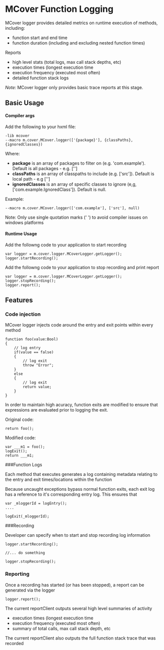 MCover Function Logging
======================


MCover logger provides detailed metrics on runtime execution of methods, including:

* function start and end time
* function duration (including and excluding nested function times)

Reports

* high level stats (total logs, max call stack depths, etc)
* execution times (longest execution time
* execution frequency (executed most often)
* detailed function stack logs

*Note:* MCover logger only provides basic trace reports at this stage. 


Basic Usage
--------------------

#### Compiler args

Add the following to your hxml file:

	-lib mcover
	--macro m.cover.MCover.logger(['{package}'], {classPaths}, {ignoredClasses})

Where:

*	**package** is an array of packages to filter on (e.g. 'com.example'). Default is all packages - e.g. ['']
*	**classPaths** is an array of classpaths to include (e.g. ['src']). Default is local path - e.g ['']
*	**ignoredClasses** is an array of specific classes to ignore (e,g, ['com.example.IgnoredClass']). Default is null.


Example:

	--macro m.cover.MCover.logger(['com.example'], ['src'], null)

Note: Only use single quotation marks (' ') to avoid compiler issues on windows platforms


#### Runtime Usage

Add the followng code to your application to start recording

	var logger = m.cover.logger.MCoverLogger.getLogger();
	logger.startRecording();

Add the followng code to your application to stop recording and print report

	var logger = m.cover.logger.MCoverLogger.getLogger();
	logger.stopRecording();
	logger.report();


Features
--------------------

### Code injection

MCover logger injects code around the entry and exit points within every method

	function foo(value:Bool)
	{
		// log entry
		if(value == false)
		{
			// log exit
			throw "Error";
		}
		else
		{
			// log exit
			return value;
		}
	}


In order to maintain high acuracy, function exits are modified to ensure that expressions are evaluated prior to logging the exit. 

Original code:

	return foo();

Modified code:

	var ___m1 = foo();
	logExit();
	return ___m1;

###Function Logs

Each method that executes generates a log containing metadata relating to the entry and exit times/locations within the function

Because uncaught exceptions bypass normal function exits, each exit log has a reference to it's corresponding entry log. This ensures that  

	var _mloggerId = logEntry();
	....

	logExit(_mloggerId);

###Recording

Developer can specify when to start and stop recording log information

	logger.startRecording();

	//... do something

	logger.stopRecording();

### Reporting

Once a recording has started (or has been stopped), a report can be generated via the logger

	logger.report();


The current reportClient outputs several high level summaries of activity

* execution times (longest execution time
* execution frequency (executed most often)
* summary of total calls, max call stack depth, etc

The current reportClient also outputs the full function stack trace that was recorded


